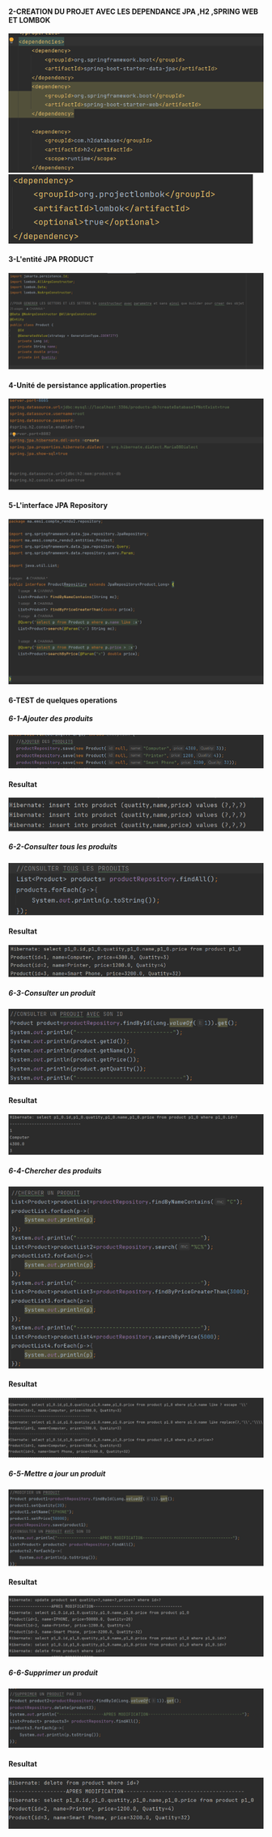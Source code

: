 <h4>2-CREATION DU PROJET AVEC LES DEPENDANCE JPA ,H2 ,SPRING WEB ET LOMBOK </h4>
<img src="captures\QUESTION2.png"/>
<img src="captures\QUESTION2-1.png"/>
<h4>3-L'entité JPA PRODUCT</h4>
<img src="captures\QUESTION3.png"/>
<h4>4-Unité de persistance application.properties</h4>
<img src="\captures\QUESTION4.png"/>
<h4>5-L'interface JPA Repository</h4>
<img src="\captures\QUESTION5.png"/>
<h4>6-TEST de quelques operations</h4>
<h5>6-1-Ajouter des produits</h5>
<img src="captures\QUESTION6-1.png"/>
<h4>Resultat</h4>
<img src="captures\RESULTAT1.png"/>

<h5>6-2-Consulter tous les produits</h5>
<img src="captures\QUESTION6-2.png"/>
<h4>Resultat</h4>
<img src="captures\RESULAT2.png"/>
<h5>6-3-Consulter un produit</h5>
<img src="captures\QUESTION6-3.png"/>
<h4>Resultat</h4>
<img src="captures\RESULAT3.png"/>
<h5>6-4-Chercher des produits</h5>
<img src="captures\QUESTION6-4.png"/>
<h4>Resultat</h4>
<img src="captures\RESULAT4.png"/>
<h5>6-5-Mettre a jour un produit</h5>
<img src="captures\QUESTION6-5.png"/>
<h4>Resultat</h4>
<img src="captures\RESULAT5.png"/>
<h5>6-6-Supprimer un produit</h5>
<img src="captures\QUESTION6-6.png"/>
<h4>Resultat</h4>
<img src="captures\RESULAT6.png"/>

